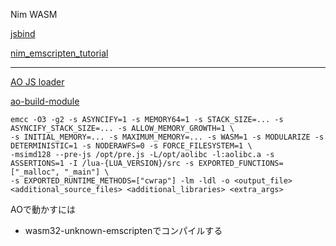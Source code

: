 Nim WASM

[jsbind](https://github.com/yglukhov/jsbind)

[nim_emscripten_tutorial](https://github.com/treeform/nim_emscripten_tutorial)


---

[AO JS loader](https://github.com/permaweb/ao/tree/main/loader)

[ao-build-module](https://github.com/permaweb/ao/blob/main/dev-cli/container/src/ao-build-module)

```
emcc -O3 -g2 -s ASYNCIFY=1 -s MEMORY64=1 -s STACK_SIZE=... -s ASYNCIFY_STACK_SIZE=... -s ALLOW_MEMORY_GROWTH=1 \
-s INITIAL_MEMORY=... -s MAXIMUM_MEMORY=... -s WASM=1 -s MODULARIZE -s DETERMINISTIC=1 -s NODERAWFS=0 -s FORCE_FILESYSTEM=1 \
-msimd128 --pre-js /opt/pre.js -L/opt/aolibc -l:aolibc.a -s ASSERTIONS=1 -I /lua-{LUA_VERSION}/src -s EXPORTED_FUNCTIONS=["_malloc", "_main"] \
-s EXPORTED_RUNTIME_METHODS=["cwrap"] -lm -ldl -o <output_file> <additional_source_files> <additional_libraries> <extra_args>
```

AOで動かすには
- wasm32-unknown-emscriptenでコンパイルする
